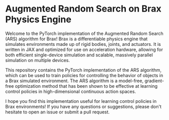 # Augmented Random Search on Brax Physics Engine

Welcome to the PyTorch implementation of the Augmented Random Search (ARS) algorithm for Brax! Brax is a differentiable physics engine that simulates environments made up of rigid bodies, joints, and actuators. It is written in JAX and optimized for use on acceleration hardware, allowing for both efficient single-device simulation and scalable, massively parallel simulation on multiple devices.

This repository contains the PyTorch implementation of the ARS algorithm, which can be used to train policies for controlling the behavior of objects in a Brax simulated environment. The ARS algorithm is a model-free, gradient-free optimization method that has been shown to be effective at learning control policies in high-dimensional continuous action spaces.

I hope you find this implementation useful for learning control policies in Brax environments! If you have any questions or suggestions, please don't hesitate to open an issue or submit a pull request.
